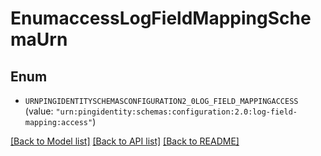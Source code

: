 # EnumaccessLogFieldMappingSchemaUrn

## Enum


* `URNPINGIDENTITYSCHEMASCONFIGURATION2_0LOG_FIELD_MAPPINGACCESS` (value: `"urn:pingidentity:schemas:configuration:2.0:log-field-mapping:access"`)


[[Back to Model list]](../README.md#documentation-for-models) [[Back to API list]](../README.md#documentation-for-api-endpoints) [[Back to README]](../README.md)


